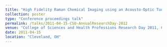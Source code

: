 ```yaml
---
title: "High Fidelity Raman Chemical Imaging using an Acousto-Optic Tunable Filter."
collection: poster
type: "Conference proceedings talk"
permalink: /talks/2011-04-15-CSU-AnnualResearchDay-2012
venue: "College of Sciences and Health Professions Research Day 2011, Cleveland State University"
date: 2011-04-15
location: "Cleveland, OH"
---
```



